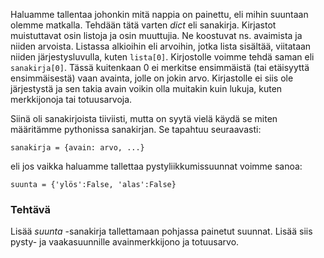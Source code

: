 Haluamme tallentaa johonkin mitä nappia on painettu, eli mihin suuntaan olemme matkalla. Tehdään tätä varten _dict_ eli sanakirja. Kirjastot muistuttavat osin listoja ja osin muuttujia. Ne koostuvat ns. avaimista ja niiden arvoista. Listassa alkioihin eli arvoihin, jotka lista sisältää, viitataan niiden järjestysluvulla, kuten `lista[0]`. Kirjostolle voimme tehdä saman eli `sanakirja[0]`. Tässä kuitenkaan 0 ei merkitse ensimmäistä (tai etäisyyttä ensimmäisestä) vaan avainta, jolle on jokin arvo. Kirjastolle ei siis ole järjestystä ja sen takia avain voikin olla muitakin kuin lukuja, kuten merkkijonoja tai totuusarvoja.

Siinä oli sanakirjoista tiiviisti, mutta on syytä vielä käydä se miten määritämme pythonissa sanakirjan. Se tapahtuu seuraavasti:

```python3
sanakirja = {avain: arvo, ...}
```

eli jos vaikka haluamme tallettaa pystyliikkumissuunnat voimme sanoa:

```python3
suunta = {'ylös':False, 'alas':False}
```

### Tehtävä
Lisää _suunta_ -sanakirja tallettamaan pohjassa painetut suunnat. Lisää siis pysty- ja vaakasuunnille avainmerkkijono ja totuusarvo.

